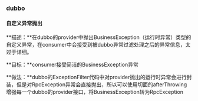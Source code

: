 ### dubbo

#### 自定义异常抛出

**描述：**在dubbo的provider中抛出BusinessException（运行时异常）类型的自定义异常，在consumer中会接受到被dubbo异常过滤处理之后的异常信息，太过于详细。

**目标：**consumer接受简洁的BusinessException异常

**做法：**dubbo的ExceptionFilter代码中对provider抛出的运行时异常会进行封装，但是对RpcException异常会直接抛出，所以可以使用切面的afterThrowing增强每一个dubbo的provider接口，将BusinessException转为RpcException

